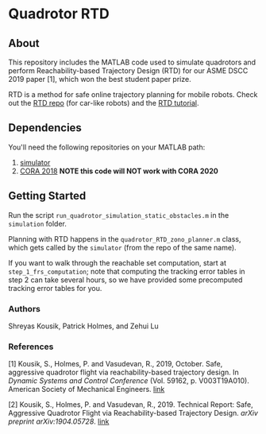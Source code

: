 # Quadrotor RTD

## About

This repository includes the MATLAB code used to simulate quadrotors and perform Reachability-based Trajectory Design (RTD) for our ASME DSCC 2019 paper [1], which won the best student paper prize.

RTD is a method for safe online trajectory planning for mobile robots. Check out the [RTD repo](https://github.com/skvaskov/RTD) (for car-like robots) and the [RTD tutorial](https://github.com/skousik/RTD_tutorial).

## Dependencies

You'll need the following repositories on your MATLAB path:

1. [simulator](https://github.com/skousik/simulator)
2. [CORA 2018](https://tumcps.github.io/CORA/) **NOTE this code will NOT work with CORA 2020**

## Getting Started

Run the script `run_quadrotor_simulation_static_obstacles.m` in the `simulation` folder.

Planning with RTD happens in the `quadrotor_RTD_zono_planner.m` class, which gets called by the `simulator` (from the repo of the same name).

If you want to walk through the reachable set computation, start at `step_1_frs_computation`; note that computing the tracking error tables in step 2 can take several hours, so we have provided some precomputed tracking error tables for you.

### Authors

Shreyas Kousik, Patrick Holmes, and Zehui Lu

### References

[1] Kousik, S., Holmes, P. and Vasudevan, R., 2019, October. Safe, aggressive quadrotor flight via reachability-based trajectory design. In *Dynamic Systems and Control Conference* (Vol. 59162, p. V003T19A010). American Society of Mechanical Engineers. [link](https://asmedigitalcollection.asme.org/DSCC/proceedings/DSCC2019/59162/V003T19A010/1070634?casa_token=ZejWuBeKAngAAAAA:gKMET5yu5PNsDJ1Q69Nl41Rnn3VhAvqNqZPqCsS9aq0PfmOkSL9O7bbnIT260P6DbWxzKA)

[2] Kousik, S., Holmes, P. and Vasudevan, R., 2019. Technical Report: Safe, Aggressive Quadrotor Flight via Reachability-based Trajectory Design. *arXiv preprint arXiv:1904.05728*. [link](https://arxiv.org/abs/1904.05728)
